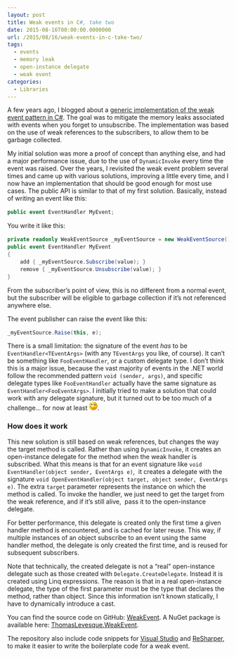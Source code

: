 ```yaml
---
layout: post
title: Weak events in C#, take two
date: 2015-08-16T00:00:00.0000000
url: /2015/08/16/weak-events-in-c-take-two/
tags:
  - events
  - memory leak
  - open-instance delegate
  - weak event
categories:
  - Libraries
---
```



A few years ago, I blogged about a [generic implementation of the weak event pattern in C#](/2010/05/17/c-a-simple-implementation-of-the-weakevent-pattern/). The goal was to mitigate the memory leaks associated with events when you forget to unsubscribe. The implementation was based on the use of weak references to the subscribers, to allow them to be garbage collected.

My initial solution was more a proof of concept than anything else, and had a major performance issue, due to the use of `DynamicInvoke` every time the event was raised. Over the years, I revisited the weak event problem several times and came up with various solutions, improving a little every time, and I now have an implementation that should be good enough for most use cases. The public API is similar to that of my first solution. Basically, instead of writing an event like this:

```csharp
public event EventHandler MyEvent;
```

You write it like this:

```csharp
private readonly WeakEventSource _myEventSource = new WeakEventSource();
public event EventHandler MyEvent
{
    add { _myEventSource.Subscribe(value); }
    remove { _myEventSource.Unsubscribe(value); }
}
```

From the subscriber’s point of view, this is no different from a normal event, but the subscriber will be eligible to garbage collection if it’s not referenced anywhere else.

The event publisher can raise the event like this:

```csharp
_myEventSource.Raise(this, e);
```

There is a small limitation: the signature of the event *has* to be `EventHandler<TEventArgs>` (with any `TEventArgs` you like, of course). It can’t be something like `FooEventHandler`, or a custom delegate type. I don’t think this is a major issue, because the vast majority of events in the .NET world follow the recommended pattern `void (sender, args)`, and specific delegate types like `FooEventHandler` actually have the same signature as `EventHandler<FooEventArgs>`. I initially tried to make a solution that could work with any delegate signature, but it turned out to be too much of a challenge… for now at least ![Winking smile](wlEmoticon-winkingsmile.png).



### How does it work

This new solution is still based on weak references, but changes the way the target method is called. Rather than using `DynamicInvoke`, it creates an open-instance delegate for the method when the weak handler is subscribed. What this means is that for an event signature like `void EventHandler(object sender, EventArgs e)`,  it creates a delegate with the signature `void OpenEventHandler(object target, object sender, EventArgs e)`. The extra `target` parameter represents the instance on which the method is called. To invoke the handler, we just need to get the target from the weak reference, and if it’s still alive,  pass it to the open-instance delegate.

For better performance, this delegate is created only the first time a given handler method is encountered, and is cached for later reuse. This way, if multiple instances of an object subscribe to an event using the same handler method, the delegate is only created the first time, and is reused for subsequent subscribers.

Note that technically, the created delegate is not a “real” open-instance delegate such as those created with `Delegate.CreateDelegate`. Instead it is created using Linq expressions. The reason is that in a real open-instance delegate, the type of the first parameter must be the type that declares the method, rather than object. Since this information isn’t known statically, I have to dynamically introduce a cast.



You can find the source code on GitHub: [WeakEvent](https://github.com/thomaslevesque/WeakEvent). A NuGet package is available here: [ThomasLevesque.WeakEvent](https://www.nuget.org/packages/ThomasLevesque.WeakEvent/).

The repository also include code snippets for [Visual Studio](https://github.com/thomaslevesque/WeakEvent/blob/master/tools/Snippets/VisualStudio/wevt.snippet) and [ReSharper](https://github.com/thomaslevesque/WeakEvent/blob/master/tools/Snippets/ReSharper/wevt.DotSettings), to make it easier to write the boilerplate code for a weak event.

